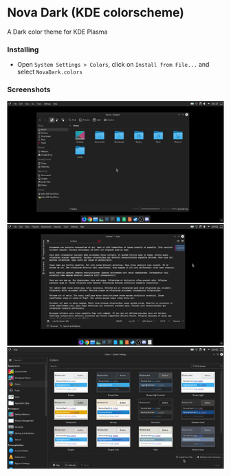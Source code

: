 # Nova Dark (KDE colorscheme)
A Dark color theme for KDE Plasma

### Installing

- Open ```System Settings > Colors```, click on  ```Install from File...``` and select ```NovaDark.colors```

### Screenshots

![Screenshot1](screenshots/screenshot1.png)
![Screenshot2](screenshots/screenshot2.png)
![Screenshot3](screenshots/screenshot3.png)
